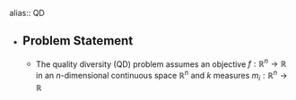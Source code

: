 alias:: QD

- ## Problem Statement
	- The quality diversity (QD) problem assumes an objective $f : \mathbb{R}^n \to \mathbb{R}$ in an $n$-dimensional continuous space $\mathbb{R}^n$ and $k$ measures $m_i : \mathbb{R}^n \to \mathbb{R}$